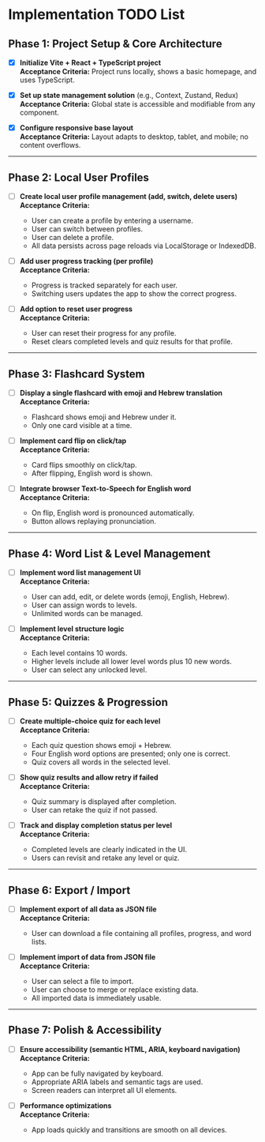 # Implementation TODO List

## Phase 1: Project Setup & Core Architecture

- [x] **Initialize Vite + React + TypeScript project**  
  **Acceptance Criteria:** Project runs locally, shows a basic homepage, and uses TypeScript.

- [x] **Set up state management solution** (e.g., Context, Zustand, Redux)  
  **Acceptance Criteria:** Global state is accessible and modifiable from any component.

- [x] **Configure responsive base layout**  
  **Acceptance Criteria:** Layout adapts to desktop, tablet, and mobile; no content overflows.

---

## Phase 2: Local User Profiles

- [ ] **Create local user profile management (add, switch, delete users)**  
  **Acceptance Criteria:**  
  - User can create a profile by entering a username.
  - User can switch between profiles.
  - User can delete a profile.
  - All data persists across page reloads via LocalStorage or IndexedDB.

- [ ] **Add user progress tracking (per profile)**  
  **Acceptance Criteria:**  
  - Progress is tracked separately for each user.
  - Switching users updates the app to show the correct progress.

- [ ] **Add option to reset user progress**  
  **Acceptance Criteria:**  
  - User can reset their progress for any profile.
  - Reset clears completed levels and quiz results for that profile.

---

## Phase 3: Flashcard System

- [ ] **Display a single flashcard with emoji and Hebrew translation**  
  **Acceptance Criteria:**  
  - Flashcard shows emoji and Hebrew under it.
  - Only one card visible at a time.

- [ ] **Implement card flip on click/tap**  
  **Acceptance Criteria:**  
  - Card flips smoothly on click/tap.
  - After flipping, English word is shown.

- [ ] **Integrate browser Text-to-Speech for English word**  
  **Acceptance Criteria:**  
  - On flip, English word is pronounced automatically.
  - Button allows replaying pronunciation.

---

## Phase 4: Word List & Level Management

- [ ] **Implement word list management UI**  
  **Acceptance Criteria:**  
  - User can add, edit, or delete words (emoji, English, Hebrew).
  - User can assign words to levels.
  - Unlimited words can be managed.

- [ ] **Implement level structure logic**  
  **Acceptance Criteria:**  
  - Each level contains 10 words.
  - Higher levels include all lower level words plus 10 new words.
  - User can select any unlocked level.

---

## Phase 5: Quizzes & Progression

- [ ] **Create multiple-choice quiz for each level**  
  **Acceptance Criteria:**  
  - Each quiz question shows emoji + Hebrew.
  - Four English word options are presented; only one is correct.
  - Quiz covers all words in the selected level.

- [ ] **Show quiz results and allow retry if failed**  
  **Acceptance Criteria:**  
  - Quiz summary is displayed after completion.
  - User can retake the quiz if not passed.

- [ ] **Track and display completion status per level**  
  **Acceptance Criteria:**  
  - Completed levels are clearly indicated in the UI.
  - Users can revisit and retake any level or quiz.

---

## Phase 6: Export / Import

- [ ] **Implement export of all data as JSON file**  
  **Acceptance Criteria:**  
  - User can download a file containing all profiles, progress, and word lists.

- [ ] **Implement import of data from JSON file**  
  **Acceptance Criteria:**  
  - User can select a file to import.
  - User can choose to merge or replace existing data.
  - All imported data is immediately usable.

---

## Phase 7: Polish & Accessibility

- [ ] **Ensure accessibility (semantic HTML, ARIA, keyboard navigation)**  
  **Acceptance Criteria:**  
  - App can be fully navigated by keyboard.
  - Appropriate ARIA labels and semantic tags are used.
  - Screen readers can interpret all UI elements.

- [ ] **Performance optimizations**  
  **Acceptance Criteria:**  
  - App loads quickly and transitions are smooth on all devices.
